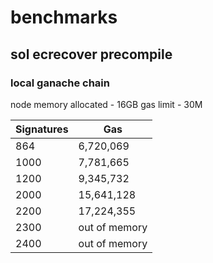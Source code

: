 # benchmarks

## sol ecrecover precompile

### local ganache chain

node memory allocated - 16GB
gas limit - 30M

| Signatures | Gas           |
|------------|---------------|
| 864        | 6,720,069     |
| 1000       | 7,781,665     |
| 1200       | 9,345,732     |
| 2000       | 15,641,128    |
| 2200       | 17,224,355    |
| 2300       | out of memory |
| 2400       | out of memory |